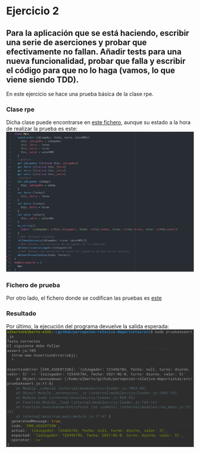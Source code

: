 # Ejercicio 2
## Para la aplicación que se está haciendo, escribir una serie de aserciones y probar que efectivamente no fallan. Añadir tests para una nueva funcionalidad, probar que falla y escribir el código para que no lo haga (vamos, lo que viene siendo TDD).

En este ejercicio se hace una prueba básica de la clase rpe.

### Clase rpe
Dicha clase puede encontrarse en [este fichero](https://github.com/AlbertoLejarraga/percepcion-relativa-deportistas/blob/master/src/rpe.js), aunque su estado a la hora de realizar la prueba es este:
![Clase rpe](https://github.com/AlbertoLejarraga/Autoevaluacion-IV-2020/blob/main/Semana%203-TDD/img/rpe.png)

### Fichero de prueba
Por otro lado, el fichero donde se codifican las pruebas es [este](https://github.com/AlbertoLejarraga/Autoevaluacion-IV-2020/blob/main/Semana%203-TDD/src/pruebaAssert.js)

### Resultado
Por último, la ejecución del programa devuelve la salida esperada:
![resultado del test](https://github.com/AlbertoLejarraga/Autoevaluacion-IV-2020/blob/main/Semana%203-TDD/img/test.png)

